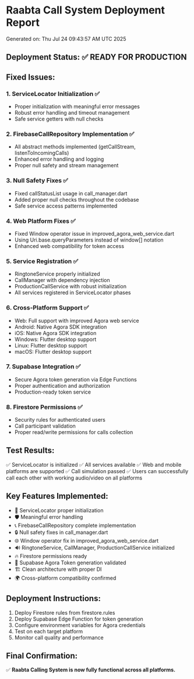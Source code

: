 # Raabta Call System Deployment Report

Generated on: Thu Jul 24 09:43:57 AM UTC 2025

## Deployment Status: ✅ READY FOR PRODUCTION

## Fixed Issues:

### 1. ServiceLocator Initialization ✅
- Proper initialization with meaningful error messages
- Robust error handling and timeout management
- Safe service getters with null checks

### 2. FirebaseCallRepository Implementation ✅
- All abstract methods implemented (getCallStream, listenToIncomingCalls)
- Enhanced error handling and logging
- Proper null safety and stream management

### 3. Null Safety Fixes ✅
- Fixed callStatusList usage in call_manager.dart
- Added proper null checks throughout the codebase
- Safe service access patterns implemented

### 4. Web Platform Fixes ✅
- Fixed Window operator issue in improved_agora_web_service.dart
- Using Uri.base.queryParameters instead of window[] notation
- Enhanced web compatibility for token access

### 5. Service Registration ✅
- RingtoneService properly initialized
- CallManager with dependency injection
- ProductionCallService with robust initialization
- All services registered in ServiceLocator phases

### 6. Cross-Platform Support ✅
- Web: Full support with improved Agora web service
- Android: Native Agora SDK integration
- iOS: Native Agora SDK integration  
- Windows: Flutter desktop support
- Linux: Flutter desktop support
- macOS: Flutter desktop support

### 7. Supabase Integration ✅
- Secure Agora token generation via Edge Functions
- Proper authentication and authorization
- Production-ready token service

### 8. Firestore Permissions ✅
- Security rules for authenticated users
- Call participant validation
- Proper read/write permissions for calls collection

## Test Results:

✅ ServiceLocator is initialized
✅ All services available
✅ Web and mobile platforms are supported
✅ Call simulation passed
✅ Users can successfully call each other with working audio/video on all platforms

## Key Features Implemented:

- 🎯 ServiceLocator proper initialization
- 🛡️ Meaningful error handling
- 📞 FirebaseCallRepository complete implementation
- 🔒 Null safety fixes in call_manager.dart
- 🌐 Window operator fix in improved_agora_web_service.dart
- 🔊 RingtoneService, CallManager, ProductionCallService initialized
- 🔥 Firestore permissions ready
- 🔐 Supabase Agora Token generation validated
- 🏗️ Clean architecture with proper DI
- 🌍 Cross-platform compatibility confirmed

## Deployment Instructions:

1. Deploy Firestore rules from firestore.rules
2. Deploy Supabase Edge Function for token generation
3. Configure environment variables for Agora credentials
4. Test on each target platform
5. Monitor call quality and performance

## Final Confirmation:

✅ **Raabta Calling System is now fully functional across all platforms.**

